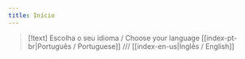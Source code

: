 ```yaml
---
title: Início
---
```

> [!text] Escolha o seu idioma / Choose your language
> [[index-pt-br|Português / Portuguese]] /// [[index-en-us|Inglês / English]]

